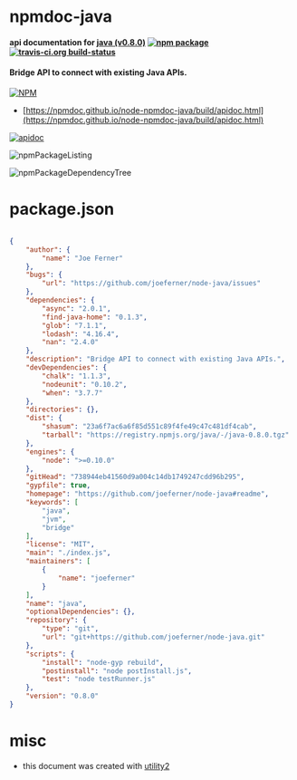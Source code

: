 # npmdoc-java

#### api documentation for  [java (v0.8.0)](https://github.com/joeferner/node-java#readme)  [![npm package](https://img.shields.io/npm/v/npmdoc-java.svg?style=flat-square)](https://www.npmjs.org/package/npmdoc-java) [![travis-ci.org build-status](https://api.travis-ci.org/npmdoc/node-npmdoc-java.svg)](https://travis-ci.org/npmdoc/node-npmdoc-java)

#### Bridge API to connect with existing Java APIs.

[![NPM](https://nodei.co/npm/java.png?downloads=true&downloadRank=true&stars=true)](https://www.npmjs.com/package/java)

- [https://npmdoc.github.io/node-npmdoc-java/build/apidoc.html](https://npmdoc.github.io/node-npmdoc-java/build/apidoc.html)

[![apidoc](https://npmdoc.github.io/node-npmdoc-java/build/screenCapture.buildCi.browser.%252Ftmp%252Fbuild%252Fapidoc.html.png)](https://npmdoc.github.io/node-npmdoc-java/build/apidoc.html)

![npmPackageListing](https://npmdoc.github.io/node-npmdoc-java/build/screenCapture.npmPackageListing.svg)

![npmPackageDependencyTree](https://npmdoc.github.io/node-npmdoc-java/build/screenCapture.npmPackageDependencyTree.svg)



# package.json

```json

{
    "author": {
        "name": "Joe Ferner"
    },
    "bugs": {
        "url": "https://github.com/joeferner/node-java/issues"
    },
    "dependencies": {
        "async": "2.0.1",
        "find-java-home": "0.1.3",
        "glob": "7.1.1",
        "lodash": "4.16.4",
        "nan": "2.4.0"
    },
    "description": "Bridge API to connect with existing Java APIs.",
    "devDependencies": {
        "chalk": "1.1.3",
        "nodeunit": "0.10.2",
        "when": "3.7.7"
    },
    "directories": {},
    "dist": {
        "shasum": "23a6f7ac6a6f85d551c89f4fe49c47c481df4cab",
        "tarball": "https://registry.npmjs.org/java/-/java-0.8.0.tgz"
    },
    "engines": {
        "node": ">=0.10.0"
    },
    "gitHead": "738944eb41560d9a004c14db1749247cdd96b295",
    "gypfile": true,
    "homepage": "https://github.com/joeferner/node-java#readme",
    "keywords": [
        "java",
        "jvm",
        "bridge"
    ],
    "license": "MIT",
    "main": "./index.js",
    "maintainers": [
        {
            "name": "joeferner"
        }
    ],
    "name": "java",
    "optionalDependencies": {},
    "repository": {
        "type": "git",
        "url": "git+https://github.com/joeferner/node-java.git"
    },
    "scripts": {
        "install": "node-gyp rebuild",
        "postinstall": "node postInstall.js",
        "test": "node testRunner.js"
    },
    "version": "0.8.0"
}
```



# misc
- this document was created with [utility2](https://github.com/kaizhu256/node-utility2)
